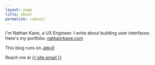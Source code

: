 ```yaml
---
layout: page
title: About
permalink: /about/
---
```


I'm Nathan Kane, a UX Engineer. I write about building user interfaces. Here's my portfolio: [nathanrkane.com](http://www.nathanrkane.com/)

This blog runs on [Jekyll](https://jekyllrb.com/)

Reach me at <a href="mailto:{{ site.email }}">{{ site.email }}</a>
